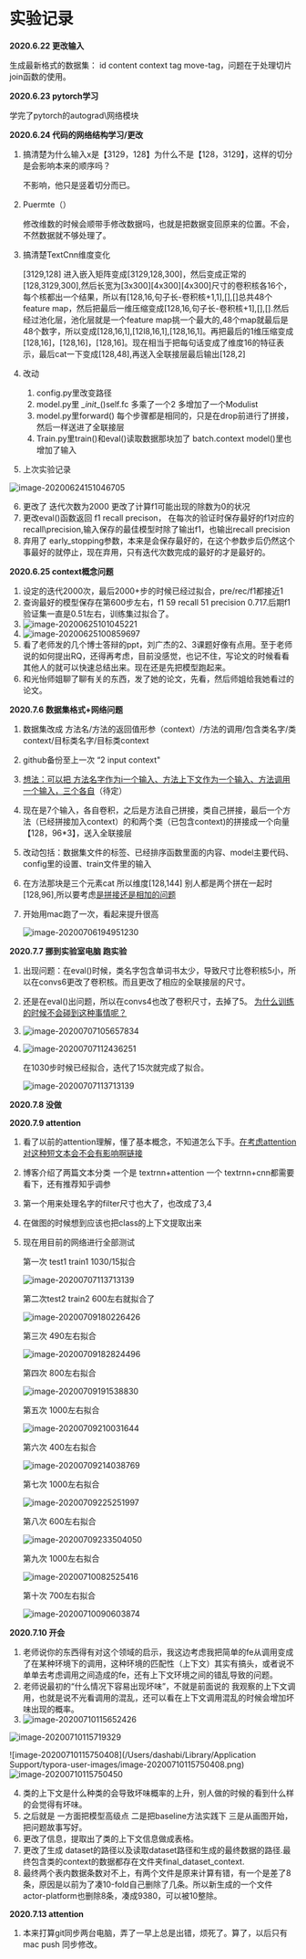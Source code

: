 #    实验记录

**2020.6.22  更改输入**

  生成最新格式的数据集： id content context tag move-tag，问题在于处理切片 join函数的使用。

**2020.6.23 pytorch学习**

  学完了pytorch的autograd\网络模块

**2020.6.24 代码的网络结构学习/更改**

1. 搞清楚为什么输入x是【3129，128】为什么不是【128，3129】，这样的切分是会影响本来的顺序吗？

   不影响，他只是竖着切分而已。

2. Puermte（）

   修改维数的时候会顺带手修改数据吗，也就是把数据变回原来的位置。不会，不然数据就不够处理了。

3. 搞清楚TextCnn维度变化

   [3129,128] 进入嵌入矩阵变成[3129,128,300]，然后变成正常的[128,3129,300],然后长宽为[3x300][4x300\][4x300\]尺寸的卷积核各16个，每个核都出一个结果，所以有[128,16,句子长-卷积核+1,1\],[\],[\]总共48个feature map，然后把最后一维压缩变成[128,16,句子长-卷积核+1\],[\],[\].然后经过池化层，池化层就是一个feature map挑一个最大的,48个map就最后是48个数字，所以变成[128,16,1\],[12l8,16,1\],[128,16,1\]。再把最后的1维压缩变成[128,16\]，[128,16\]，[128,16\]。现在相当于把每句话变成了维度16的特征表示，最后cat一下变成[128,48\],再送入全联接层最后输出[128,2\]

4. 改动

   1. config.py里改变路径
   2. model.py里 _\_init__()self.fc  多乘了一个2 多增加了一个Modulist
   3. model.py里forward() 每个步骤都是相同的，只是在drop前进行了拼接，然后一样送进了全联接层
   4. Train.py里train()和eval()读取数据那块加了 batch.context  model()里也增加了输入

5. 上次实验记录

![image-20200624151046705](https://tva1.sinaimg.cn/large/007S8ZIlly1gg3ecba49vj312w090q9y.jpg)

6. 更改了 迭代次数为2000 更改了计算f1可能出现的除数为0的状况
7. 更改eval()函数返回 f1 recall precison， 在每次的验证时保存最好的f1对应的recall\precision,输入保存的最佳模型时除了输出f1，也输出recall precision
8. 弃用了 early_stopping参数，本来是会保存最好的，在这个参数步后仍然这个事最好的就停止，现在弃用，只有迭代次数完成的最好的才是最好的。

**2020.6.25 context概念问题**

1. 设定的迭代2000次，最后2000+步的时候已经过拟合，pre/rec/f1都接近1
2. 查询最好的模型保存在第600步左右，f1 59 recall 51 precision 0.717.后期f1验证集一直是0.51左右，训练集过拟合了。
3. ![image-20200625101045221](https://tva1.sinaimg.cn/large/007S8ZIlly1gg4baeft44j313g0autjm.jpg)
4. ![image-20200625100859697](https://tva1.sinaimg.cn/large/007S8ZIlly1gg4b8kky74j311u0a4gwv.jpg)
5. 看了老师发的几个博士答辩的ppt，刘广杰的2、3课题好像有点用。至于老师说的如何提出RQ，还得再考虑，目前没感觉，也记不住，写论文的时候看看其他人的就可以快速总结出来。现在还是先把模型跑起来。
6. 和光怡师姐聊了聊有关的东西，发了她的论文，先看，然后师姐给我她看过的论文。



**2020.7.6  数据集格式+网络问题**

1. 数据集改成  方法名/方法的返回值形参（context）/方法的调用/包含类名字/类context/目标类名字/目标类context

2. github备份至上一次 “2 input context"

3. <u>想法：可以把 方法名字作为i一个输入、方法上下文作为一个输入、方法调用一个输入，三个各自</u>（待定）

4. 现在是7个输入，各自卷积，之后是方法自己拼接，类自己拼接，最后一个方法（已经拼接加入context）的和两个类（已包含context)的拼接成一个向量【128，96*3】，送入全联接层

5. 改动包括：数据集文件的标签、已经排序函数里面的内容、model主要代码、config里的设置、train文件里的输入

6. 在方法那块是三个元素cat 所以维度[128,144]  别人都是两个拼在一起时[128,96],所以要考虑<u>是拼接还是相加的问题</u>

7. 开始用mac跑了一次，看起来提升很高

   ![image-20200706194951230](https://tva1.sinaimg.cn/large/007S8ZIlly1gghhudoxolj313k03qmxi.jpg)

**2020.7.7  挪到实验室电脑 跑实验** 

1. 出现问题：在eval()时候，类名字包含单词书太少，导致尺寸比卷积核5小，所以在convs6更改了卷积核。而且更改了相应的全联接层的尺寸。

2. 还是在eval()出问题，所以在convs4也改了卷积尺寸，去掉了5。 <u>为什么训练的时候不会碰到这种事情呢？</u>
3. ![image-20200707105657834](https://tva1.sinaimg.cn/large/007S8ZIlly1ggi826l0edj30ti03cdhh.jpg)

4. ![image-20200707112436251](https://tva1.sinaimg.cn/large/007S8ZIlly1ggi8uyc39ej311o06844s.jpg)

   在1030步时候已经拟合，迭代了15次就完成了拟合。

   ![image-20200707113713139](https://tva1.sinaimg.cn/large/007S8ZIlly1ggi982rp4oj310203ctbr.jpg)

**2020.7.8 没做**

**2020.7.9 attention**

1. 看了以前的attention理解，懂了基本概念，不知道怎么下手。<u>在考虑attention对这种短文本会不会有影响啊</u>[链接](https://blog.csdn.net/heyc861221/article/details/80128748?utm_medium=distribute.pc_relevant.none-task-blog-BlogCommendFromMachineLearnPai2-2.edu_weight&depth_1-utm_source=distribute.pc_relevant.none-task-blog-BlogCommendFromMachineLearnPai2-2.edu_weight)

2. 博客介绍了两篇文本分类 一个是 textrnn+attention  一个 textrnn+cnn都需要看下，还有推荐知乎调参

3. 第一个用来处理名字的filter尺寸也大了，也改成了3,4

4. 在做图的时候想到应该也把class的上下文提取出来

5. 现在用目前的网络进行全部测试

    第一次 test1 train1       1030/15拟合

   ![image-20200707113713139](https://tva1.sinaimg.cn/large/007S8ZIlly1ggkntrqgjxj310203cq3a.jpg)

   第二次test2 train2         600左右就拟合了

   ![image-20200709180226426](https://tva1.sinaimg.cn/large/007S8ZIlly1ggkvlhmolij311a05cjvj.jpg)

   第三次   490左右拟合

   ![image-20200709182824496](https://tva1.sinaimg.cn/large/007S8ZIlly1ggkwci4asmj312k06e0yz.jpg)

   第四次 800左右拟合

   ![image-20200709191538830](https://tva1.sinaimg.cn/large/007S8ZIlly1ggkxpo34b0j311c068jyb.jpg)

   第五次 1000左右拟合

   ![image-20200709210031644](https://tva1.sinaimg.cn/large/007S8ZIlly1ggl0qsasq7j314y076n56.jpg)

   第六次 400左右拟合

   ![image-20200709214038769](https://tva1.sinaimg.cn/large/007S8ZIlly1ggl1wjb5yuj310u068q9t.jpg)

   第七次 1000左右拟合

   ![image-20200709225251997](https://tva1.sinaimg.cn/large/007S8ZIlly1ggl3zoe52ij311i070qas.jpg)

   第八次 600左右拟合

   ![image-20200709233504050](https://tva1.sinaimg.cn/large/007S8ZIlly1ggl57lds83j312m07ydpd.jpg)

   第九次 1000左右拟合

   ![image-20200710082525416](https://tva1.sinaimg.cn/large/007S8ZIlly1gglkjf93sjj3114066gs3.jpg)

   第十次 700左右拟合

   ![image-20200710090603874](https://tva1.sinaimg.cn/large/007S8ZIlly1ggllppdiapj311g06wdnn.jpg)

**2020.7.10  开会**

1. 老师说你的东西得有对这个领域的启示，我这边考虑我把简单的fe从调用变成了在某种环境下的调用，这种环境的匹配性（上下文）其实有搞头，或者说不单单去考虑调用之间造成的fe，还有上下文环境之间的错乱导致的问题。
2. 老师说最初的“什么情况下容易出现坏味”，不就是前面说的 我观察的上下文调用，也就是说不光看调用的混乱，还可以看在上下文调用混乱的时候会增加坏味出现的概率。
3. ![image-20200710115652426](https://tva1.sinaimg.cn/large/007S8ZIlly1gglqnfipf0j30w80mo47i.jpg)

![image-20200710115719329](https://tva1.sinaimg.cn/large/007S8ZIlly1gglqnw9fxij30zm0mowlu.jpg)

![image-20200710115750408](/Users/dashabi/Library/Application Support/typora-user-images/image-20200710115750408.png)![image-20200710115750450](https://tva1.sinaimg.cn/large/007S8ZIlly1gglqogve4sj30vk0k2wkx.jpg)

4. 类的上下文是什么种类的会导致坏味概率的上升，别人做的时候的看到什么样的会觉得有坏味。
5. 之后就是 一方面把模型高级点  二是把baseline方法实践下 三是从画图开始，把问题故事写好。
6. 更改了信息，提取出了类的上下文信息做成表格。
7. 更改了生成 dataset的路径以及读取dataset路径和生成的最终数据的路径.最终包含类的context的数据都存在文件夹final_dataset_context.
8. 最终两个表内数据条数对不上，有两个文件是原来计算有错，有一个是差了8条，原因是以前为了凑10-fold自己删除了几条。所以新生成的一个文件 actor-platform也删除8条，凑成9380，可以被10整除。

**2020.7.13 attention**

1. 本来打算git同步两台电脑，弄了一早上总是出错，烦死了。算了，以后只有mac push 同步修改。